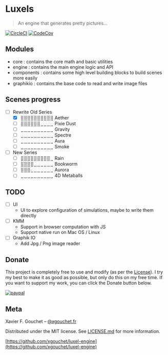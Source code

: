 # Luxels

> An engine that generates pretty pictures…

[![CircleCI](https://dl.circleci.com/status-badge/img/gh/xgouchet/luxel-engine/tree/main.svg?style=shield)](https://dl.circleci.com/status-badge/redirect/gh/xgouchet/luxel-engine/tree/main)
[![CodeCov](https://codecov.io/github/xgouchet/luxel-engine/graph/badge.svg?token=F62SNXPC6U)](https://codecov.io/github/xgouchet/luxel-engine)

## Modules

- core : contains the core math and basic utilities
- engine : contains the main engine logic and API
- components : contains some high level building blocks to build scenes more easily
- graphikio : contains the base code to read and write image files

## Scenes progress

- [ ] Rewrite Old Series
  - [x] ⣿⣿⣿⣿⣿⣿⣿⣿⣿⣿ Aether 
  - [ ] ⣿⣿⣿⣿⣿⣿⣀⣀⣀⣀ Pixie Dust
  - [ ] ⣀⣀⣀⣀⣀⣀⣀⣀⣀⣀ Gravity
  - [ ] ⣀⣀⣀⣀⣀⣀⣀⣀⣀⣀ Spectre
  - [ ] ⣀⣀⣀⣀⣀⣀⣀⣀⣀⣀ Aura
  - [ ] ⣀⣀⣀⣀⣀⣀⣀⣀⣀⣀ Smoke

- [ ] New Series
  - [ ] ⣿⣿⣿⣿⣿⣿⣿⣿⣿⣀ Rain
  - [ ] ⣿⣿⣿⣿⣀⣀⣀⣀⣀⣀ Bookworm
  - [ ] ⣿⣿⣿⣀⣀⣀⣀⣀⣀⣀ Aurora
  - [ ] ⣀⣀⣀⣀⣀⣀⣀⣀⣀⣀ 4D Metaballs

## TODO

- [ ] UI
  - UI to explore configuration of simulations, maybe to write them directly
- [ ] KMM
  - Support in browser computation with JS
  - Support native run on Mac OS / Linux
- [ ] Graphik IO
  - Add Jpg / Png image reader

## Donate

This project is completely free to use and modify (as per the [License](LICENSE.md)).
I try my best to make it as good as possible, but only do this on my free time.
If you want to support my work, you can click the Donate button below.

[![paypal](https://www.paypalobjects.com/en_US/i/btn/btn_donateCC_LG.gif)](https://paypal.me/xaviergouchet)

## Meta

Xavier F. Gouchet – [@xgouchet.fr](https://bsky.app/profile/xgouchet.fr)

Distributed under the MIT license. See [LICENSE.md](LICENSE.md) for more information.

[https://github.com/xgouchet/luxel-engine](https://github.com/xgouchet/luxel-engine)

